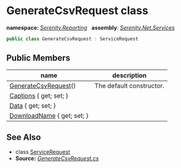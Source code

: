 # GenerateCsvRequest class
**namespace:** *[Serenity.Reporting](../README.md#serenity.reporting-namespace)*   **assembly**: *[Serenity.Net.Services](../README.md)*

```csharp
public class GenerateCsvRequest : ServiceRequest
```

## Public Members

| name | description |
| --- | --- |
| [GenerateCsvRequest](GenerateCsvRequest/GenerateCsvRequest.md)() | The default constructor. |
| [Captions](GenerateCsvRequest/Captions.md) { get; set; } |  |
| [Data](GenerateCsvRequest/Data.md) { get; set; } |  |
| [DownloadName](GenerateCsvRequest/DownloadName.md) { get; set; } |  |

## See Also

* class [ServiceRequest](../Serenity.Services/ServiceRequest.md)
* **Source:** *[GenerateCsvRequest.cs](https://github.com/serenity-is/Serenity/blob/master/src/Serenity.Net.Services/Reporting/Model/GenerateCsvRequest.cs)*